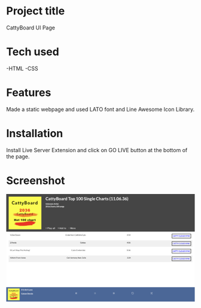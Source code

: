# Project title
CattyBoard UI Page

# Tech used
-HTML
-CSS

# Features
Made a static webpage and used LATO font and Line Awesome Icon Library.

# Installation 
Install Live Server Extension and click on GO LIVE button at the bottom of the page.

# Screenshot

![Image](../exercise1.2/images/Screenshot%202022-07-24%20at%209.15.43%20PM.png)